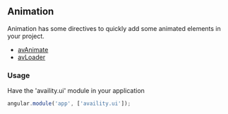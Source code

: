 ## Animation

Animation has some directives to quickly add some animated elements in your project.

* [avAnimate](/DIRECTIVE.md)
* [avLoader](/loader/README.md)

### Usage

Have the 'availity.ui' module in your application

```javascript
angular.module('app', ['availity.ui']);
```